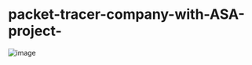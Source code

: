 # packet-tracer-company-with-ASA-project-

![image](https://github.com/user-attachments/assets/57a53d26-a222-4e9d-bc07-d97cae8b2bed)


